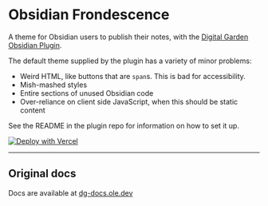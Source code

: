 # Obsidian Frondescence

A theme for Obsidian users to publish their notes, with the [Digital Garden Obsidian Plugin](https://github.com/oleeskild/Obsidian-Digital-Garden). 

The default theme supplied by the plugin has a variety of minor problems:

- Weird HTML, like buttons that are `span`s. This is bad for accessibility.
- Mish-mashed styles
- Entire sections of unused Obsidian code
- Over-reliance on client side JavaScript, when this should be static content

See the README in the plugin repo for information on how to set it up.

[![Deploy with Vercel](https://vercel.com/button)](https://vercel.com/new/clone?repository-url=https://github.com/hungsu/obsidian-frondescence)

---
## Original docs
Docs are available at [dg-docs.ole.dev](https://dg-docs.ole.dev/)

